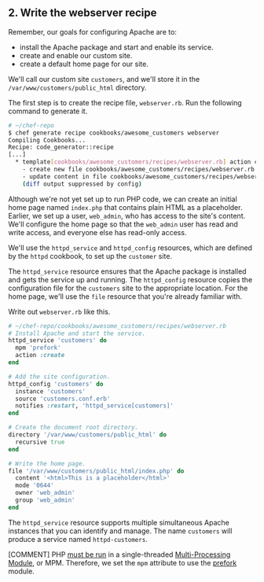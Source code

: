 ## 2. Write the webserver recipe

Remember, our goals for configuring Apache are to:

* install the Apache package and start and enable its service.
* create and enable our custom site.
* create a default home page for our site.

We'll call our custom site `customers`, and we'll store it in the <code class="file-path">/var/www/customers/public_html</code> directory.

The first step is to create the recipe file, <code class="file-path">webserver.rb</code>. Run the following command to generate it.

```bash
# ~/chef-repo
$ chef generate recipe cookbooks/awesome_customers webserver
Compiling Cookbooks...
Recipe: code_generator::recipe
[...]
  * template[cookbooks/awesome_customers/recipes/webserver.rb] action create
    - create new file cookbooks/awesome_customers/recipes/webserver.rb
    - update content in file cookbooks/awesome_customers/recipes/webserver.rb from none to bc6813
    (diff output suppressed by config)
```

Although we're not yet set up to run PHP code, we can create an initial home page named <code class="file-path">index.php</code> that contains plain HTML as a placeholder. Earlier, we set up a user, `web_admin`, who has access to the site's content. We'll configure the home page so that the `web_admin` user has read and write access, and everyone else has read-only access.

We'll use the `httpd_service` and `httpd_config` resources, which are defined by the `httpd` cookbook, to set up the `customer` site.

The `httpd_service` resource ensures that the Apache package is installed and gets the service up and running. The `httpd_config` resource copies the configuration file for the `customers` site to the appropriate location. For the home page, we'll use the `file` resource that you're already familiar with.

Write out <code class="file-path">webserver.rb</code> like this.

```ruby
# ~/chef-repo/cookbooks/awesome_customers/recipes/webserver.rb
# Install Apache and start the service.
httpd_service 'customers' do
  mpm 'prefork'
  action :create
end

# Add the site configuration.
httpd_config 'customers' do
  instance 'customers'
  source 'customers.conf.erb'
  notifies :restart, 'httpd_service[customers]'
end

# Create the document root directory.
directory '/var/www/customers/public_html' do
  recursive true
end

# Write the home page.
file '/var/www/customers/public_html/index.php' do
  content '<html>This is a placeholder</html>'
  mode '0644'
  owner 'web_admin'
  group 'web_admin'
end
```

The `httpd_service` resource supports multiple simultaneous Apache instances that you can identify and manage. The name `customers` will produce a service named `httpd-customers`.

[COMMENT] PHP [must be run](http://www.php.net/manual/en/faq.installation.php#faq.installation.apache2) in a single-threaded [Multi-Processing Module](http://httpd.apache.org/docs/2.2/mpm.html), or MPM. Therefore, we set the `mpm` attribute to use the [prefork](http://httpd.apache.org/docs/2.2/mod/prefork.html) module.
